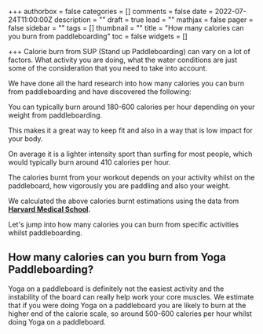 +++
authorbox = false
categories = []
comments = false
date = 2022-07-24T11:00:00Z
description = ""
draft = true
lead = ""
mathjax = false
pager = false
sidebar = ""
tags = []
thumbnail = ""
title = "How many calories can you burn from paddleboarding"
toc = false
widgets = []

+++
Calorie burn from SUP (Stand up Paddleboarding) can vary on a lot of factors.  What activity you are doing, what the water conditions are just some of the consideration that you need to take into account.

We have done all the hard research into how many calories you can burn from paddleboarding and have discovered the following:

You can typically burn around 180-600 calories per hour depending on your weight from paddleboarding.

This makes it a great way to keep fit and also in a way that is low impact for your body.

On average it is a lighter intensity sport than surfing for most people, which would typically burn around 410 calories per hour.

The calories burnt from your workout depends on your activity whilst on the paddleboard, how vigorously you are paddling and also your weight.

We calculated the above calories burnt estimations using the data from [**Harvard Medical School**]()**.**

Let's jump into how many calories you can burn from specific activities whilst paddleboarding.

## How many calories can you burn from Yoga Paddleboarding?

Yoga on a paddleboard is definitely not the easiest activity and the instability of the board can really help work your core muscles.  We estimate that if you were doing Yoga on a paddleboard you are likely to burn at the higher end of the calorie scale, so around 500-600 calories per hour whilst doing Yoga on a paddleboard.